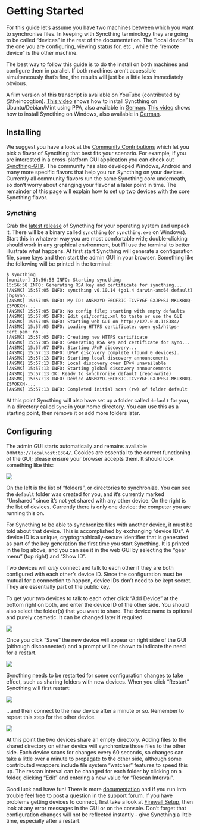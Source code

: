 # Getting Started

For this guide let’s assume you have two machines between which you want to synchronise files. In keeping with Syncthing terminology they are going to be called “devices” in the rest of the documentation. The “local device” is the one you are configuring, viewing status for, etc., while the “remote device” is the other machine.

The best way to follow this guide is to do the install on both machines and configure them in parallel. If both machines aren’t accessible simultaneously that’s fine, the results will just be a little less immediately obvious.

A film version of this transcript is available on YouTube \(contributed by @theincogtion\). [This video](https://www.youtube.com/watch?v=foTxCfhxVLE) shows how to install Syncthing on Ubuntu/Debian/Mint using PPA, also available in [German](https://www.youtube.com/watch?v=Gh5nUlDzqJc). [This video](https://www.youtube.com/watch?v=2QcO8ikxzxA) shows how to install Syncthing on Windows, also available in [German](https://www.youtube.com/watch?v=7LziT3KDiMU).

## Installing

We suggest you have a look at the [Community Contributions](../usage/community-contributions.md) which let you pick a flavor of Syncthing that best fits your scenario. For example, if you are interested in a cross-platform GUI application you can check out [Syncthing-GTK](https://github.com/syncthing/syncthing-gtk). The community has also developed Windows, Android and many more specific flavors that help you run Syncthing on your devices. Currently all community flavors run the same Syncthing core underneath, so don’t worry about changing your flavor at a later point in time. The remainder of this page will explain how to set up two devices with the core Syncthing flavor.

### Syncthing

Grab the [latest release](https://github.com/syncthing/syncthing/releases/latest) of Syncthing for your operating system and unpack it. There will be a binary called `syncthing` \(or `syncthing.exe` on Windows\). Start this in whatever way you are most comfortable with; double-clicking should work in any graphical environment, but I’ll use the terminal to better illustrate what happens. At first start Syncthing will generate a configuration file, some keys and then start the admin GUI in your browser. Something like the following will be printed in the terminal:

```text
$ syncthing
[monitor] 15:56:58 INFO: Starting syncthing
15:56:58 INFO: Generating RSA key and certificate for syncthing...
[ANSMX] 15:57:05 INFO: syncthing v0.10.14 (go1.4 darwin-amd64 default) jb@syno...
[ANSMX] 15:57:05 INFO: My ID: ANSMXYD-E6CF3JC-TCVPYGF-GXJPHSJ-MKUXBUQ-ZSPOKXH-...
[ANSMX] 15:57:05 INFO: No config file; starting with empty defaults
[ANSMX] 15:57:05 INFO: Edit gs1/config.xml to taste or use the GUI
[ANSMX] 15:57:05 INFO: Starting web GUI on http://127.0.0.1:8384/
[ANSMX] 15:57:05 INFO: Loading HTTPS certificate: open gs1/https-cert.pem: no ...
[ANSMX] 15:57:05 INFO: Creating new HTTPS certificate
[ANSMX] 15:57:05 INFO: Generating RSA key and certificate for syno...
[ANSMX] 15:57:07 INFO: Starting UPnP discovery...
[ANSMX] 15:57:13 INFO: UPnP discovery complete (found 0 devices).
[ANSMX] 15:57:13 INFO: Starting local discovery announcements
[ANSMX] 15:57:13 INFO: Local discovery over IPv4 unavailable
[ANSMX] 15:57:13 INFO: Starting global discovery announcements
[ANSMX] 15:57:13 OK: Ready to synchronize default (read-write)
[ANSMX] 15:57:13 INFO: Device ANSMXYD-E6CF3JC-TCVPYGF-GXJPHSJ-MKUXBUQ-ZSPOKXH-...
[ANSMX] 15:57:13 INFO: Completed initial scan (rw) of folder default
```

At this point Syncthing will also have set up a folder called `default` for you, in a directory called `Sync` in your home directory. You can use this as a starting point, then remove it or add more folders later.

## Configuring

The admin GUI starts automatically and remains available on`http://localhost:8384/`. Cookies are essential to the correct functioning of the GUI; please ensure your browser accepts them. It should look something like this:

![](https://docs.syncthing.net/_images/gs1.png)

On the left is the list of “folders”, or directories to synchronize. You can see the `default` folder was created for you, and it’s currently marked “Unshared” since it’s not yet shared with any other device. On the right is the list of devices. Currently there is only one device: the computer you are running this on.

For Syncthing to be able to synchronize files with another device, it must be told about that device. This is accomplished by exchanging “device IDs”. A device ID is a unique, cryptographically-secure identifier that is generated as part of the key generation the first time you start Syncthing. It is printed in the log above, and you can see it in the web GUI by selecting the “gear menu” \(top right\) and “Show ID”.

Two devices will _only_ connect and talk to each other if they are both configured with each other’s device ID. Since the configuration must be mutual for a connection to happen, device IDs don’t need to be kept secret. They are essentially part of the public key.

To get your two devices to talk to each other click “Add Device” at the bottom right on both, and enter the device ID of the other side. You should also select the folder\(s\) that you want to share. The device name is optional and purely cosmetic. It can be changed later if required.

![](https://docs.syncthing.net/_images/gs2.png)

Once you click “Save” the new device will appear on right side of the GUI \(although disconnected\) and a prompt will be shown to indicate the need for a restart.

![](https://docs.syncthing.net/_images/gs3.png)

Syncthing needs to be restarted for some configuration changes to take effect, such as sharing folders with new devices. When you click “Restart” Syncthing will first restart:

![](https://docs.syncthing.net/_images/gs4.png)

…and then connect to the new device after a minute or so. Remember to repeat this step for the other device.

![](https://docs.syncthing.net/_images/gs5.png)

At this point the two devices share an empty directory. Adding files to the shared directory on either device will synchronize those files to the other side. Each device scans for changes every 60 seconds, so changes can take a little over a minute to propagate to the other side, although some contributed wrappers include file system “watcher” features to speed this up. The rescan interval can be changed for each folder by clicking on a folder, clicking “Edit” and entering a new value for “Rescan Interval”.

Good luck and have fun! There is more [documentation](https://docs.syncthing.net/) and if you run into trouble feel free to post a question in the [support forum](https://forum.syncthing.net/c/support). If you have problems getting devices to connect, first take a look at [Firewall Setup](https://docs.syncthing.net/users/firewall.html#firewall-setup), then look at any error messages in the GUI or on the console. Don’t forget that configuration changes will not be reflected instantly - give Syncthing a little time, especially after a restart.

